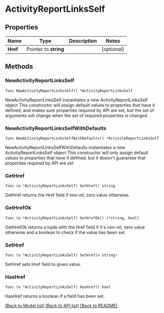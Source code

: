 # ActivityReportLinksSelf

## Properties

Name | Type | Description | Notes
------------ | ------------- | ------------- | -------------
**Href** | Pointer to **string** |  | [optional] 

## Methods

### NewActivityReportLinksSelf

`func NewActivityReportLinksSelf() *ActivityReportLinksSelf`

NewActivityReportLinksSelf instantiates a new ActivityReportLinksSelf object
This constructor will assign default values to properties that have it defined,
and makes sure properties required by API are set, but the set of arguments
will change when the set of required properties is changed

### NewActivityReportLinksSelfWithDefaults

`func NewActivityReportLinksSelfWithDefaults() *ActivityReportLinksSelf`

NewActivityReportLinksSelfWithDefaults instantiates a new ActivityReportLinksSelf object
This constructor will only assign default values to properties that have it defined,
but it doesn't guarantee that properties required by API are set

### GetHref

`func (o *ActivityReportLinksSelf) GetHref() string`

GetHref returns the Href field if non-nil, zero value otherwise.

### GetHrefOk

`func (o *ActivityReportLinksSelf) GetHrefOk() (*string, bool)`

GetHrefOk returns a tuple with the Href field if it's non-nil, zero value otherwise
and a boolean to check if the value has been set.

### SetHref

`func (o *ActivityReportLinksSelf) SetHref(v string)`

SetHref sets Href field to given value.

### HasHref

`func (o *ActivityReportLinksSelf) HasHref() bool`

HasHref returns a boolean if a field has been set.


[[Back to Model list]](../README.md#documentation-for-models) [[Back to API list]](../README.md#documentation-for-api-endpoints) [[Back to README]](../README.md)


